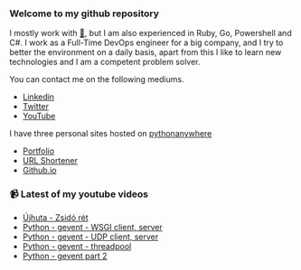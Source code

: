 ### Welcome to my github repository

I mostly work with [:snake:](https://www.python.org/), but I am also experienced in Ruby, Go, Powershell and C#. I work as a Full-Time DevOps engineer for a big company, and I try to better the environment on a daily basis, apart from this I like to learn new technologies and I am a competent problem solver.

You can contact me on the following mediums.
- [Linkedin](https://www.linkedin.com/in/r3ap3rpy)
- [Twitter](https://twitter.com/r3ap3rpy)
- [YouTube](https://www.youtube.com/channel/UC1qkMXH8d2I9DDAtBSeEHqg)

I have three personal sites hosted on [pythonanywhere](https://www.pythonanywhere.com/)
- [Portfolio](http://r3ap3rpy.pythonanywhere.com/)
- [URL Shortener](http://shortenpy.pythonanywhere.com/)
- [Github.io](https://r3ap3rpy.github.io/)

### :video_camera: Latest of my youtube videos
<!-- YOUTUBE:START -->
- [Újhuta - Zsidó rét](https://www.youtube.com/watch?v=hIxv0H1W3Go)
- [Python - gevent - WSGI client, server](https://www.youtube.com/watch?v=tY-yUPqsqls)
- [Python - gevent - UDP client, server](https://www.youtube.com/watch?v=XoL55XeNElA)
- [Python - gevent - threadpool](https://www.youtube.com/watch?v=E7WOVlOQCoE)
- [Python - gevent part 2](https://www.youtube.com/watch?v=6rkyHJouYAQ)
<!-- YOUTUBE:END -->

